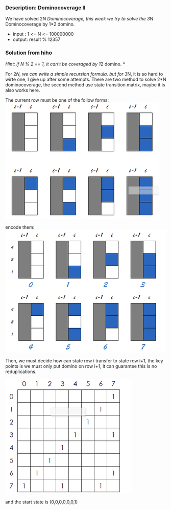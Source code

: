 ### Description: Dominocoverage II             

We have solved 2*N Dominocoverage, this week we try to solve the 3*N Dominocoverage by 1*2 domino.

- input : 1 <= N <= 100000000
- output: result % 12357
 
### Solution from hiho

*Hint: if N % 2 == 1, it can't be coveraged by 1*2 domino. *

For 2*N, we can write a simple recursion formula, but for 3*N, it is so hard to wirte one, I give up after some attempts. There are two method to solve 2*N dominocoverage, the second method use state transition matrix, maybe it is also works here.

The current row must be one of the follow forms:
![the current row state](./state1.png)

encode them:
![encoded state](./state2.png)

Then, we must decide how can state row i transfer to state row i+1, the key points is we must only put domino on row i+1, it can guarantee this is no reduplications.

![transition matrix](./transition.png)

and the start state is (0,0,0,0,0,0,1)
